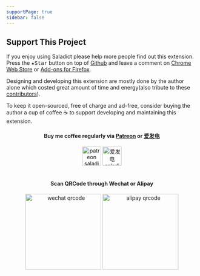 ```yaml
---
supportPage: true
sidebar: false
---
```


<h2 id="reward">Support This Project</h2>

If you enjoy using Saladict please help more people find out this extension. Press the <kbd>★Star</kbd> button on top of [Github](https://github.com/crimx/ext-saladict) and leave a comment on [Chrome Web Store](https://chrome.google.com/webstore/detail/cdonnmffkdaoajfknoeeecmchibpmkmg/reviews?hl=en) or [Add-ons for Firefox](https://addons.mozilla.org/firefox/addon/ext-saladict/).

Designing and developing this extension are mostly done by the author alone which costed great amount of time and energy(also tribute to these [contributors](https://github.com/crimx/ext-saladict/graphs/contributors)).

To keep it open-sourced, free of charge and ad-free, consider buying the author a cup of coffee :coffee: to support developing and maintaining this extension.

<h4 align="center">Buy me coffee regularly via <a href="https://www.patreon.com/saladict" target="_blank">Patreon</a> or <a href="https://afdian.net/@crimx" target="_blank">爱发电</a></h4>

<div align="center">
  <a href="https://www.patreon.com/saladict" target="_blank"><img height="50" src="/images/patreon.png" alt="patreon saladict"></a>
  <a href="https://afdian.net/@crimx" target="_blank"><img height="50" src="/images/afdian.png" alt="爱发电 saladict"></a>
</div>

<br>

<h4 align="center">Scan QRCode through Wechat or Alipay</h4>

<div align="center">
  <img height="200" src="/images/wechat.png" alt="wechat qrcode">
  <img height="200" src="/images/alipay.png" alt="alipay qrcode">
</div>
